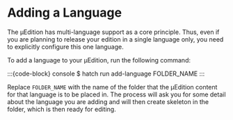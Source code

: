 # Adding a Language

The μEdition has multi-language support as a core principle. Thus, even if you are planning to release your edition in
a single language only, you need to explicitly configure this one language.

To add a language to your μEdition, run the following command:

:::{code-block} console
$ hatch run add-language FOLDER_NAME
:::

Replace `FOLDER_NAME` with the name of the folder that the μEdition content for that language is to be placed in. The
process will ask you for some detail about the language you are adding and will then create skeleton in the folder,
which is then ready for editing.
